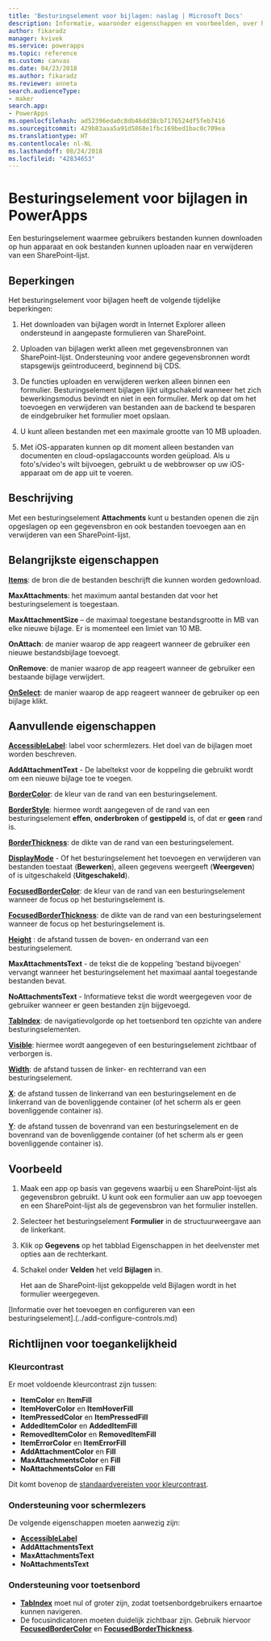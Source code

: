 ```yaml
---
title: 'Besturingselement voor bijlagen: naslag | Microsoft Docs'
description: Informatie, waaronder eigenschappen en voorbeelden, over het besturingselement Bijlagen
author: fikaradz
manager: kvivek
ms.service: powerapps
ms.topic: reference
ms.custom: canvas
ms.date: 04/23/2018
ms.author: fikaradz
ms.reviewer: anneta
search.audienceType:
- maker
search.app:
- PowerApps
ms.openlocfilehash: ad52396eda0c8db46dd38cb7176524df5feb7416
ms.sourcegitcommit: 429b83aaa5a91d5868e1fbc169bed1bac0c709ea
ms.translationtype: HT
ms.contentlocale: nl-NL
ms.lasthandoff: 08/24/2018
ms.locfileid: "42834653"
---
```

# <a name="attachments-control-in-powerapps"></a>Besturingselement voor bijlagen in PowerApps
Een besturingselement waarmee gebruikers bestanden kunnen downloaden op hun apparaat en ook bestanden kunnen uploaden naar en verwijderen van een SharePoint-lijst.

## <a name="limitations"></a>Beperkingen
Het besturingselement voor bijlagen heeft de volgende tijdelijke beperkingen:
1. Het downloaden van bijlagen wordt in Internet Explorer alleen ondersteund in aangepaste formulieren van SharePoint.

1. Uploaden van bijlagen werkt alleen met gegevensbronnen van SharePoint-lijst.  Ondersteuning voor andere gegevensbronnen wordt stapsgewijs geïntroduceerd, beginnend bij CDS.

1. De functies uploaden en verwijderen werken alleen binnen een formulier.  Besturingselement bijlagen lijkt uitgschakeld wanneer het zich bewerkingsmodus bevindt en niet in een formulier.   Merk op dat om het toevoegen en verwijderen van bestanden aan de backend te besparen de eindgebruiker het formulier moet opslaan.

1. U kunt alleen bestanden met een maximale grootte van 10 MB uploaden.  

1. Met iOS-apparaten kunnen op dit moment alleen bestanden van documenten en cloud-opslagaccounts worden geüpload. Als u foto's/video's wilt bijvoegen, gebruikt u de webbrowser op uw iOS-apparaat om de app uit te voeren.

## <a name="description"></a>Beschrijving
Met een besturingselement **Attachments** kunt u bestanden openen die zijn opgeslagen op een gegevensbron en ook bestanden toevoegen aan en verwijderen van een SharePoint-lijst.

## <a name="key-properties"></a>Belangrijkste eigenschappen
**[Items](properties-core.md)**: de bron die de bestanden beschrijft die kunnen worden gedownload.

**MaxAttachments**: het maximum aantal bestanden dat voor het besturingselement is toegestaan.

**MaxAttachmentSize** – de maximaal toegestane bestandsgrootte in MB van elke nieuwe bijlage.  Er is momenteel een limiet van 10 MB.

**OnAttach**: de manier waarop de app reageert wanneer de gebruiker een nieuwe bestandsbijlage toevoegt.

**OnRemove**: de manier waarop de app reageert wanneer de gebruiker een bestaande bijlage verwijdert.

**[OnSelect](properties-core.md)**: de manier waarop de app reageert wanneer de gebruiker op een bijlage klikt.

## <a name="additional-properties"></a>Aanvullende eigenschappen
**[AccessibleLabel](properties-accessibility.md)**: label voor schermlezers. Het doel van de bijlagen moet worden beschreven.

**AddAttachmentText** - De labeltekst voor de koppeling die gebruikt wordt om een nieuwe bijlage toe te voegen.

**[BorderColor](properties-color-border.md)**: de kleur van de rand van een besturingselement.

**[BorderStyle](properties-color-border.md)**: hiermee wordt aangegeven of de rand van een besturingselement **effen**, **onderbroken** of **gestippeld** is, of dat er **geen** rand is.

**[BorderThickness](properties-color-border.md)**: de dikte van de rand van een besturingselement.

**[DisplayMode](properties-core.md)** - Of het besturingselement het toevoegen en verwijderen van bestanden toestaat (**Bewerken**), alleen gegevens weergeeft (**Weergeven**) of is uitgeschakeld (**Uitgeschakeld**).

**[FocusedBorderColor](properties-color-border.md)**: de kleur van de rand van een besturingselement wanneer de focus op het besturingselement is.

**[FocusedBorderThickness](properties-color-border.md)**: de dikte van de rand van een besturingselement wanneer de focus op het besturingselement is.

**[Height](properties-size-location.md)** : de afstand tussen de boven- en onderrand van een besturingselement.

**MaxAttachmentsText** - de tekst die de koppeling 'bestand bijvoegen' vervangt wanneer het besturingselement het maximaal aantal toegestande bestanden bevat.

**NoAttachmentsText** - Informatieve tekst die wordt weergegeven voor de gebruiker wanneer er geen bestanden zijn bijgevoegd.

**[TabIndex](properties-accessibility.md)**: de navigatievolgorde op het toetsenbord ten opzichte van andere besturingselementen.

**[Visible](properties-core.md)**: hiermee wordt aangegeven of een besturingselement zichtbaar of verborgen is.

**[Width](properties-size-location.md)**: de afstand tussen de linker- en rechterrand van een besturingselement.

**[X](properties-size-location.md)**: de afstand tussen de linkerrand van een besturingselement en de linkerrand van de bovenliggende container (of het scherm als er geen bovenliggende container is).

**[Y](properties-size-location.md)**: de afstand tussen de bovenrand van een besturingselement en de bovenrand van de bovenliggende container (of het scherm als er geen bovenliggende container is).


## <a name="example"></a>Voorbeeld
1. Maak een app op basis van gegevens waarbij u een SharePoint-lijst als gegevensbron gebruikt.  U kunt ook een formulier aan uw app toevoegen en een SharePoint-lijst als de gegevensbron van het formulier instellen.

2. Selecteer het besturingselement **Formulier** in de structuurweergave aan de linkerkant.

3. Klik op **Gegevens** op het tabblad Eigenschappen in het deelvenster met opties aan de rechterkant.

4. Schakel onder **Velden** het veld **Bijlagen** in.

    Het aan de SharePoint-lijst gekoppelde veld Bijlagen wordt in het formulier weergegeven.

[Informatie over het toevoegen en configureren van een besturingselement].(../add-configure-controls.md)


## <a name="accessibility-guidelines"></a>Richtlijnen voor toegankelijkheid
### <a name="color-contrast"></a>Kleurcontrast
Er moet voldoende kleurcontrast zijn tussen:
* **ItemColor** en **ItemFill**
* **ItemHoverColor** en **ItemHoverFill**
* **ItemPressedColor** en **ItemPressedFill**
* **AddedItemColor** en **AddedItemFill**
* **RemovedItemColor** en **RemovedItemFill**
* **ItemErrorColor** en **ItemErrorFill**
* **AddAttachmentColor** en **Fill**
* **MaxAttachmentsColor** en **Fill**
* **NoAttachmentsColor** en **Fill**

Dit komt bovenop de [standaardvereisten voor kleurcontrast](../accessible-apps-color.md).

### <a name="screen-reader-support"></a>Ondersteuning voor schermlezers
De volgende eigenschappen moeten aanwezig zijn:
* **[AccessibleLabel](properties-accessibility.md)**
* **AddAttachmentsText**
* **MaxAttachmentsText**
* **NoAttachmentsText**

### <a name="keyboard-support"></a>Ondersteuning voor toetsenbord
* **[TabIndex](properties-accessibility.md)** moet nul of groter zijn, zodat toetsenbordgebruikers ernaartoe kunnen navigeren.
* De focusindicatoren moeten duidelijk zichtbaar zijn. Gebruik hiervoor **[FocusedBorderColor](properties-color-border.md)** en **[FocusedBorderThickness](properties-color-border.md)**.
